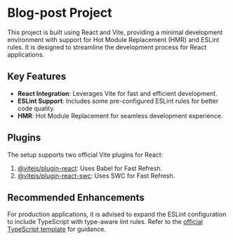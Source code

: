 # Blog-post Project

This project is built using React and Vite, providing a minimal development environment with support for Hot Module Replacement (HMR) and ESLint rules. It is designed to streamline the development process for React applications.

## Key Features
- **React Integration**: Leverages Vite for fast and efficient development.
- **ESLint Support**: Includes some pre-configured ESLint rules for better code quality.
- **HMR**: Hot Module Replacement for seamless development experience.

## Plugins
The setup supports two official Vite plugins for React:
1. [@vitejs/plugin-react](https://github.com/vitejs/vite-plugin-react/blob/main/packages/plugin-react): Uses Babel for Fast Refresh.
2. [@vitejs/plugin-react-swc](https://github.com/vitejs/vite-plugin-react/blob/main/packages/plugin-react-swc): Uses SWC for Fast Refresh.

## Recommended Enhancements
For production applications, it is advised to expand the ESLint configuration to include TypeScript with type-aware lint rules. Refer to the [official TypeScript template](https://github.com/vitejs/vite/tree/main/packages/create-vite/template-react-ts) for guidance.
